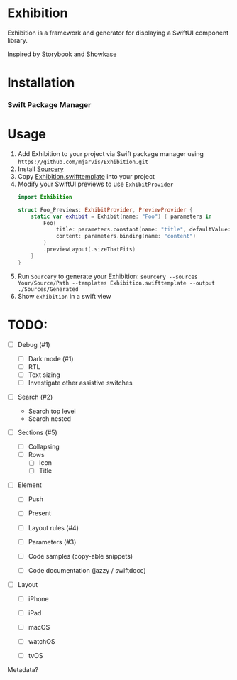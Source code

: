 # Exhibition

Exhibition is a framework and generator for displaying a SwiftUI component library.

Inspired by [Storybook](https://storybook.js.org/) and [Showkase](https://github.com/airbnb/Showkase)

# Installation

### Swift Package Manager

# Usage

1. Add Exhibition to your project via Swift package manager using `https://github.com/mjarvis/Exhibition.git`
2. Install [Sourcery](https://github.com/krzysztofzablocki/Sourcery)
3. Copy [Exhibition.swifttemplate](./Exhibition.swifttemplate) into your project
4. Modify your SwiftUI previews to use `ExhibitProvider`
    ```swift
    import Exhibition
    
    struct Foo_Previews: ExhibitProvider, PreviewProvider {
        static var exhibit = Exhibit(name: "Foo") { parameters in
            Foo(
                title: parameters.constant(name: "title", defaultValue: "Title"),
                content: parameters.binding(name: "content")
            )
            .previewLayout(.sizeThatFits)
        }
    }
    ```
5. Run `Sourcery` to generate your Exhibition: `sourcery --sources Your/Source/Path --templates Exhibition.swifttemplate --output ./Sources/Generated`
6. Show `exhibition` in a swift view 

# TODO:

- [ ] Debug (#1)
    - [ ] Dark mode (#1)
    - [ ] RTL
    - [ ] Text sizing
    - [ ] Investigate other assistive switches

- [ ] Search (#2)
    - Search top level
    - Search nested

- [ ] Sections (#5)
    - [ ] Collapsing
    - [ ] Rows
        - [ ] Icon
        - [ ] Title

- [ ] Element
    - [ ] Push
    - [ ] Present
    - [ ] Layout rules (#4)
    - [ ] Parameters (#3)
    
    - [ ] Code samples (copy-able snippets)
    - [ ] Code documentation (jazzy / swiftdocc)

- [ ] Layout
    - [ ] iPhone
    - [ ] iPad
    - [ ] macOS
    - [ ] watchOS
    - [ ] tvOS


Metadata?
